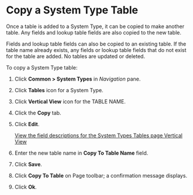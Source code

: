 # Copy a System Type Table

Once a table is added to a System Type, it can be copied to make another
table. Any fields and lookup table fields are also copied to the new
table.

Fields and lookup table fields can also be copied to an existing table.
If the table name already exists, any fields or lookup table fields that
do not exist for the table are added. No tables are updated or deleted.

To copy a System Type table:

1.  Click **Common \> System Types** in *Navigation* pane.

2.  Click **Tables** icon for a System Type.

3.  Click **Vertical View** icon for the TABLE NAME.

4.  Click the **Copy** tab.

5.  Click **Edit**.
    
    [View the field descriptions for the System Types Tables page
    Vertical View](../Page_Desc/System_Types_Tables_H.htm)

6.  Enter the new table name in **Copy To Table Name** field.

7.  Click **Save**.

8.  Click **Copy To Table** on Page toolbar; a confirmation message
    displays.

9.  Click **Ok**.
